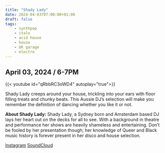 ```yaml
---
title: "Shady Lady"
date: 2024-04-03T07:00:00+01:00
draft: false
tags:
    - synthpop
    - italo
    - acid house
    - house
    - UK garage 
    - electro
---
```

## April 03, 2024 / 6-7PM
{{< youtube id="qRbbRC3oWD4" autoplay="true">}}

Shady Lady creeps around your house, trickling into your ears with floor filling treats and chunky beats. This Aussie DJ’s selection will make you remember the definition of dancing whether you like it or not.

**About Shady Lady:**
Shady Lady, a Sydney born and Amsterdam based DJ lays her heart out on the decks for all to see. With a background in theatre and performance her shows are heavily shameless and entertaining. Don’t be fooled by her presentation though; her knowledge of Queer and Black music history is forever present in her disco and house selection.


[Instagram](https://www.instagram.com/shadylady_bec/)
[SoundCloud](https://on.soundcloud.com/DZmYg4kaUfqq4xJp8)
